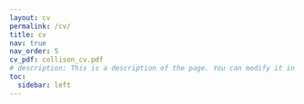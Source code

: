 ```yaml
---
layout: cv
permalink: /cv/
title: cv
nav: true
nav_order: 5
cv_pdf: collison_cv.pdf
# description: This is a description of the page. You can modify it in '_pages/cv.md'. You can also change or remove the top pdf download button.
toc:
  sidebar: left
---
```

